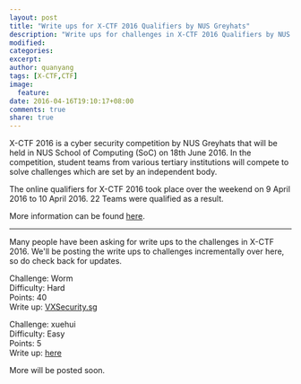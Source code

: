 ```yaml
---
layout: post
title: "Write ups for X-CTF 2016 Qualifiers by NUS Greyhats"
description: "Write ups for challenges in X-CTF 2016 Qualifiers by NUS Greyhats."
modified:
categories: 
excerpt:
author: quanyang
tags: [X-CTF,CTF]
image:
  feature:
date: 2016-04-16T19:10:17+08:00
comments: true
share: true
---
```


X-CTF 2016 is a cyber security competition by NUS Greyhats that will be held in NUS School of Computing (SoC) on 18th June 2016. In the competition, student teams from various tertiary institutions will compete to solve challenges which are set by an independent body.

The online qualifiers for X-CTF 2016 took place over the weekend on 9 April 2016 to 10 April 2016. 22 Teams were qualified as a result.

More information can be found [here](http://www.nusgreyhats.org/x-ctf/).

---

Many people have been asking for write ups to the challenges in X-CTF 2016. We'll be posting the write ups to challenges incrementally over here, so do check back for updates.

Challenge: Worm  
Difficulty: Hard  
Points: 40  
Write up: [VXSecurity.sg](http://www.vxsecurity.sg/2016/04/15/walkthrough-x-ctf-2016-worm/)

Challenge: xuehui <br>
Difficulty: Easy <br>
Points: 5 <br> 
Write up: [here](https://natx.xyz/blog/2016/04/11/xctf-xh)

More will be posted soon.

